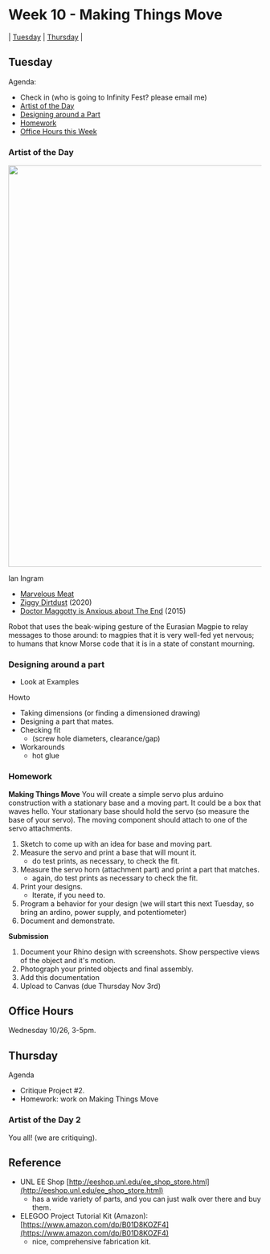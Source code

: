 # Week 10 - Making Things Move

| [Tuesday](#tuesday) | [Thursday](#thursday) |

## Tuesday
Agenda: 
- Check in (who is going to Infinity Fest? please email me)
- [Artist of the Day](#artist-of-the-day)
- [Designing around a Part](#designing-around-a-part)
- [Homework](#homework)
- [Office Hours this Week](#office-hours)

### Artist of the Day

<img src="https://user-images.githubusercontent.com/1598545/197802241-8decd3ea-c640-4a60-a174-dfc0a9a60fa1.png" width=800>

Ian Ingram 
- [Marvelous Meat](https://www.ianingram.org/machines/2016_marvelousmeat.html)
- [Ziggy Dirtdust](https://www.ianingram.org/machines/2020_ziggy-dirtdust.html) (2020)
- [Doctor Maggotty is Anxious about The End](https://www.ianingram.org/machines/2015_doctormaggotty.html) (2015)

Robot that uses the beak-wiping gesture of the Eurasian Magpie to relay messages to those around: to magpies that it is very well-fed yet nervous; to humans that know Morse code that it is in a state of constant mourning.

### Designing around a part
- Look at Examples

Howto
- Taking dimensions (or finding a dimensioned drawing)
- Designing a part that mates. 
- Checking fit 
  - (screw hole diameters, clearance/gap)
- Workarounds
  - hot glue

### Homework
**Making Things Move**
You will create a simple servo plus arduino construction with a stationary base and a moving part. It could be a box that waves hello. Your stationary base should hold the servo (so measure the base of your servo). The moving component should attach to one of the servo attachments. 
1. Sketch to come up with an idea for base and moving part. 
2. Measure the servo and print a base that will mount it.
   - do test prints, as necessary, to check the fit. 
3. Measure the servo horn (attachment part) and print a part that matches. 
   - again, do test prints as necessary to check the fit.
4. Print your designs. 
   - Iterate, if you need to. 
5. Program a behavior for your design (we will start this next Tuesday, so bring an ardino, power supply, and potentiometer)
6. Document and demonstrate.

**Submission**
1. Document your Rhino design with screenshots. Show perspective views of the object and it's motion. 
2. Photograph your printed objects and final assembly.
3. Add this documentation 
2. Upload to Canvas (due Thursday Nov 3rd)

## Office Hours

Wednesday 10/26, 3-5pm. 

## Thursday

Agenda
- Critique Project #2.
- Homework: work on Making Things Move

### Artist of the Day 2

You all! (we are critiquing).

## Reference
- UNL EE Shop [http://eeshop.unl.edu/ee_shop_store.html](http://eeshop.unl.edu/ee_shop_store.html) 
  - has a wide variety of parts, and you can just walk over there and buy them. 
- ELEGOO Project Tutorial Kit (Amazon): [https://www.amazon.com/dp/B01D8KOZF4](https://www.amazon.com/dp/B01D8KOZF4)
  - nice, comprehensive fabrication kit. 
